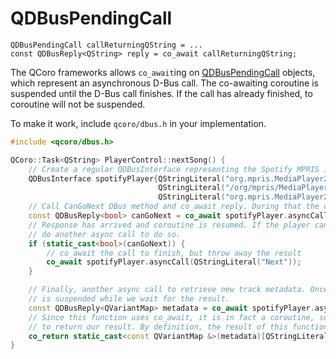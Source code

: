 # QDBusPendingCall

```
QDBusPendingCall callReturningQString = ...
const QDBusReply<QString> reply = co_await callReturningQString;
```

The QCoro frameworks allows `co_await`ing on [QDBusPendingCall][qdoc-qdbuspendingcall] objects,
which represent an asynchronous D-Bus call. The co-awaiting coroutine is suspended until the
D-Bus call finishes. If the call has already finished, to coroutine will not be suspended.

To make it work, include `qcoro/dbus.h` in your implementation.

```cpp
#include <qcoro/dbus.h>

QCoro::Task<QString> PlayerControl::nextSong() {
    // Create a regular QDBusInterface representing the Spotify MPRIS interface
    QDBusInterface spotifyPlayer{QStringLiteral("org.mpris.MediaPlayer2.spotify"),
                                 QStringLiteral("/org/mpris/MediaPlayer2"),
                                 QStringLiteral("org.mpris.MediaPlayer2.Player")};
    // Call CanGoNext DBus method and co_await reply. During that the current coroutine is suspended.
    const QDBusReply<bool> canGoNext = co_await spotifyPlayer.asyncCall(QStringLiteral("CanGoNext"));
    // Response has arrived and coroutine is resumed. If the player can go to the next song,
    // do another async call to do so.
    if (static_cast<bool>(canGoNext)) {
        // co_await the call to finish, but throw away the result
        co_await spotifyPlayer.asyncCall(QStringLiteral("Next"));
    }

    // Finally, another async call to retrieve new track metadata. Once again, the coroutine
    // is suspended while we wait for the result.
    const QDBusReply<QVariantMap> metadata = co_await spotifyPlayer.asyncCall(QStringLiteral("Metadata"));
    // Since this function uses co_await, it is in fact a coroutine, so it must use co_return in order
    // to return our result. By definition, the result of this function can be co_awaited by the caller.
    co_return static_cast<const QVariantMap &>(metadata)[QStringLiteral("xesam:title")].toString();
}
```

[qdoc-qdbuspendingcall]: https://doc.qt.io/qt-5/qdbuspendingcall.html

